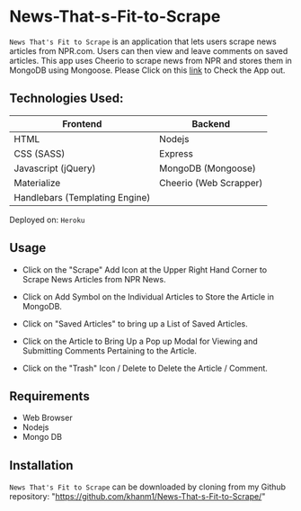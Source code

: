 # News-That-s-Fit-to-Scrape
`News That's Fit to Scrape` is an application that lets users scrape news articles from NPR.com. Users can then view and leave comments on saved articles. This app uses Cheerio to scrape news from NPR and stores them in MongoDB using Mongoose.
Please Click on this [link]() to Check the App out.

## Technologies Used:

| Frontend  | Backend |
| ------------- | ------------- |
| HTML | Nodejs |
| CSS (SASS) | Express |
| Javascript (jQuery) | MongoDB (Mongoose)|
| Materialize | Cheerio (Web Scrapper) |
|Handlebars (Templating Engine)|


Deployed on: `Heroku`

## Usage

- Click on the "Scrape" Add Icon at the Upper Right Hand Corner to Scrape News Articles from NPR News.

- Click on Add Symbol on the Individual Articles to Store the Article in MongoDB.

- Click on "Saved Articles" to bring up a List of Saved Articles.

- Click on the Article to Bring Up a Pop up Modal for Viewing and Submitting Comments Pertaining to the Article.

- Click on the "Trash" Icon / Delete to Delete the Article / Comment.


## Requirements
- Web Browser
- Nodejs
- Mongo DB

## Installation
`News That's Fit to Scrape` can be downloaded by
cloning from my Github repository: "https://github.com/khanm1/News-That-s-Fit-to-Scrape/"
